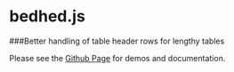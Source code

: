 bedhed.js
========

###Better handling of table header rows for lengthy tables

Please see the [Github Page](http://jkymarsh.github.com/bedhedjs/) for demos and documentation.